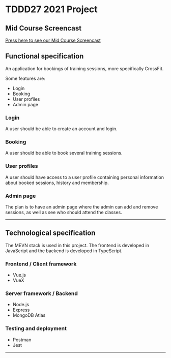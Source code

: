 # TDDD27 2021 Project

## Mid Course Screencast
[Press here to see our Mid Course Screencast](https://youtu.be/HxZI2T2IaQQ)

## Functional specification
An application for bookings of training sessions, more specifically CrossFit. 

Some features are:
- Login
- Booking
- User profiles
- Admin page

### Login
A user should be able to create an account and login.

### Booking
A user should be able to book several training sessions.

### User profiles
A user should have access to a user profile containing personal information about booked sessions, history and membership.

### Admin page
The plan is to have an admin page where the admin can add and remove sessions, as well as see who should attend the classes.

***

## Technological specification
The MEVN stack is used in this project. The frontend is developed in JavaScript and the backend is developed in TypeScript.

### Frontend / Client framework
- Vue.js
- VueX

### Server framework / Backend
- Node.js
- Express
- MongoDB Atlas

### Testing and deployment
- Postman
- Jest

***
